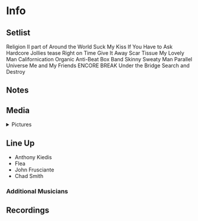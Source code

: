 # Info

## Setlist

Religion II part of
Around the World
Suck My Kiss
If You Have to Ask
Hardcore Jollies tease
Right on Time
Give It Away
Scar Tissue
My Lovely Man
Californication
Organic Anti-Beat Box Band
Skinny Sweaty Man
Parallel Universe
Me and My Friends
ENCORE BREAK
Under the Bridge
Search and Destroy

## Notes

## Media 

<details>
  <summary>Pictures</summary>
  <!--<img alt="Setlist" title="Setlist" src="_.jpg" height="200" />
  <img alt="Clipping" title="Clipping" src="_.jpg" height="200" />
  <img alt="Flyer" title="Flyer" src="_.jpg" height="200" />-->
</details>

## Line Up

* Anthony Kiedis
* Flea
* John Frusciante
* Chad Smith

### Additional Musicians

## Recordings
